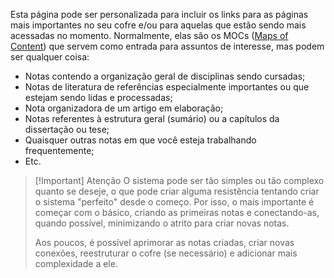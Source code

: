 Esta página pode ser personalizada para incluir os links para as páginas mais importantes no seu cofre e/ou para aquelas que estão sendo mais acessadas no momento. Normalmente, elas são os MOCs ([Maps of Content](https://notes.linkingyourthinking.com/Cards/MOCs+Overview)) que servem como entrada para assuntos de interesse, mas podem ser qualquer coisa:

- Notas contendo a organização geral de disciplinas sendo cursadas;
- Notas de literatura de referências especialmente importantes ou que estejam sendo lidas e processadas;
- Nota organizadora de um artigo em elaboração;
- Notas referentes à estrutura geral (sumário) ou a capítulos da dissertação ou tese;
- Quaisquer outras notas em que você esteja trabalhando frequentemente;
- Etc.

> [!Important] Atenção
> O sistema pode ser tão simples ou tão complexo quanto se deseje, o que pode criar alguma resistência tentando criar o sistema "perfeito" desde o começo. Por isso, o mais importante é começar com o básico, criando as primeiras notas e conectando-as, quando possível, minimizando o atrito para criar novas notas. 
> 
> Aos poucos, é possível aprimorar as notas criadas, criar novas conexões, reestruturar o cofre (se necessário) e adicionar mais complexidade a ele. 


